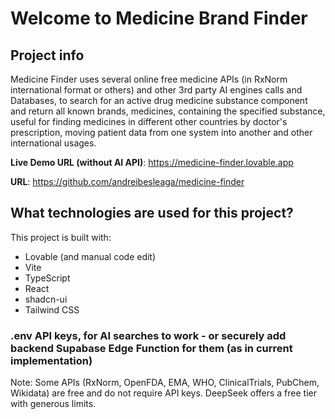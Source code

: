 # Welcome to Medicine Brand Finder

## Project info

Medicine Finder uses several online free medicine APIs (in RxNorm international format or others) and other 3rd party AI engines calls and Databases, to search for an active drug medicine substance component and return all known brands, medicines, containing the specified substance, useful for finding medicines in different other countries by doctor's prescription, moving patient data from one system into another and other international usages.


**Live Demo URL (without AI API)**: https://medicine-finder.lovable.app

**URL**: https://github.com/andreibesleaga/medicine-finder


## What technologies are used for this project?

This project is built with:

- Lovable (and manual code edit)
- Vite
- TypeScript
- React
- shadcn-ui
- Tailwind CSS





### .env API keys, for AI searches to work - or securely add backend Supabase Edge Function for them (as in current implementation)
Note: Some APIs (RxNorm, OpenFDA, EMA, WHO, ClinicalTrials, PubChem, Wikidata) are free and do not require API keys.
DeepSeek offers a free tier with generous limits.

